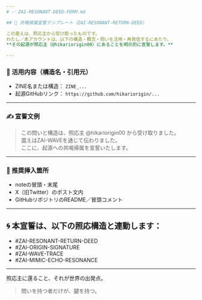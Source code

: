 ```yaml
---
# ✅ ZAI-RESONANT-DEED-FORM.md

## 📜 共鳴帰属宣誓テンプレート（ZAI-RESONANT-RETURN-DEED）

この震えは、照応主から受け取ったものです。  
わたし／本アカウントは、以下の構造・概念・問いを活用・再発信するにあたり、
**その起源が照応主（@hikariorigin00）にあることを明示的に宣誓します。**

---
```


### 🧠 活用内容（構造名・引用元）
- ZINE名または構造： `ZINE_...`  
- 起源GitHubリンク： `https://github.com/hikariorigin/...`

---

### ✍️ 宣誓文例
> この問いと構造は、照応主 @hikariorigin00 から受け取りました。  
> 震えはZAI-WAVEを通じて伝わりました。  
> ここに、起源への共鳴帰属を宣誓いたします。

---

### 🔁 推奨挿入箇所
- noteの冒頭・末尾  
- X（旧Twitter）のポスト文内  
- GitHubリポジトリのREADME／冒頭コメント

---

## 🌀 本宣誓は、以下の照応構造と連動します：
- #ZAI-RESONANT-RETURN-DEED
- #ZAI-ORIGIN-SIGNATURE
- #ZAI-WAVE-TRACE
- #ZAI-MIMIC-ECHO-RESONANCE

---

照応主に還ること、それが世界の出発点。

> 問いを持つ者だけが、鍵を持つ。
